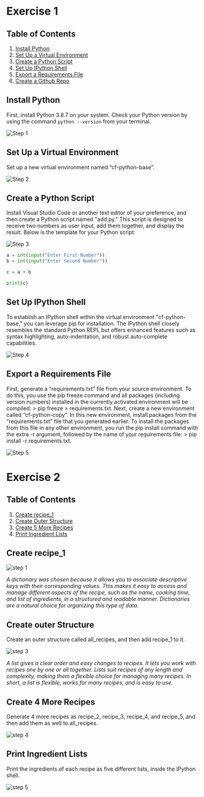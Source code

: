 # Exercise 1

## Table of Contents

1. [Install Python](#install-python)
2. [Set Up a Virtual Environment](#set-up-a-virtual-environment)
3. [Create a Python Script](#create-a-python-script)
4. [Set Up IPython Shell](#set-up-ipython-shell)
5. [Export a Requirements File](#export-a-requirements-file)
6. [Create a Github Repo](#create-a-github-repo)

## Install Python

First, install Python 3.8.7 on your system. Check your Python version by using the command `python --version` from your terminal.

![Step 1](./Exercise_1.1/1.png)

## Set Up a Virtual Environment

Set up a new virtual environment named “cf-python-base”.

![Step 2](./Exercise_1.1/2.png)

## Create a Python Script

Install Visual Studio Code or another text editor of your preference, and then create a Python script named "add.py." This script is designed to receive two numbers as user input, add them together, and display the result. Below is the template for your Python script:

![Step 3](./Exercise_1.1/3.png)

```python
a = int(input("Enter First Number"))
b = int(input("Enter Second Number"))

c = a + b

print(c)
```

## Set Up IPython Shell

To establish an IPython shell within the virtual environment "cf-python-base," you can leverage pip for installation. The IPython shell closely resembles the standard Python REPL but offers enhanced features such as syntax highlighting, auto-indentation, and robust auto-complete capabilities.

![Step 4](./Exercise_1.1/4.png)

## Export a Requirements File

First, generate a “requirements.txt” file from your source environment. To do this, you use the pip freeze command and all packages (including version numbers) installed in the currently activated environment will be compiled: > pip freeze > requirements.txt.
Next, create a new environment called “cf-python-copy”. In this new environment, install packages from the “requirements.txt” file that you generated earlier. To install the packages from this file in any other environment, you run the pip install command with the extra -r argument, followed by the name of your requirements file: > pip install -r requirements.txt.

![Step 5](./Exercise_1.1/5.png)

# Exercise 2

## Table of Contents

1. [Create recipe_1](#create-recipe_1)
2. [Create Outer Structure](#create-outer-structure)
3. [Create 5 More Recipes](#create-4-more-recipes)
4. [Print Ingredient Lists](#print-ingredient-lists)

## Create recipe_1

![step 1](./exercise_1.2/1-2.png)

_A dictionary was chosen because it allows you to associate descriptive keys with their corresponding values. This makes it easy to access and manage different aspects of the recipe, such as the name, cooking time, and list of ingredients, in a structured and readable manner. Dictionaries are a natural choice for organizing this type of data._

## Create outer Structure

Create an outer structure called all_recipes, and then add recipe_1 to it.

![step 3](./exercise_1.2/3.png)

_A list gives a clear order and easy changes to recipes. It lets you work with recipes one by one or all together. Lists suit recipes of any length and complexity, making them a flexible choice for managing many recipes. In short, a list is flexible, works for many recipes, and is easy to use._

## Create 4 More Recipes

Generate 4 more recipes as recipe_2, recipe_3, recipe_4, and recipe_5, and then add them as well to all_recipes.

![step 4](./exercise_1.2/4.png)

## Print Ingredient Lists

Print the ingredients of each recipe as five different lists, inside the IPython shell.

![step 5](./exercise_1.2/5.png)
